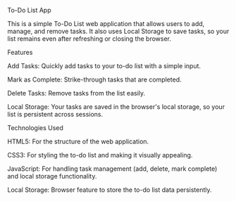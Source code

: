 
To-Do List App

This is a simple To-Do List web application that allows users to add, manage, and remove tasks. It also uses Local Storage to save tasks, so your list remains even after refreshing or closing the browser.

Features

Add Tasks: Quickly add tasks to your to-do list with a simple input.

Mark as Complete: Strike-through tasks that are completed.

Delete Tasks: Remove tasks from the list easily.

Local Storage: Your tasks are saved in the browser's local storage, so your list is persistent across sessions.

Technologies Used

HTML5: For the structure of the web application.

CSS3: For styling the to-do list and making it visually appealing.

JavaScript: For handling task management (add, delete, mark complete) and local storage functionality.

Local Storage: Browser feature to store the to-do list data persistently.

